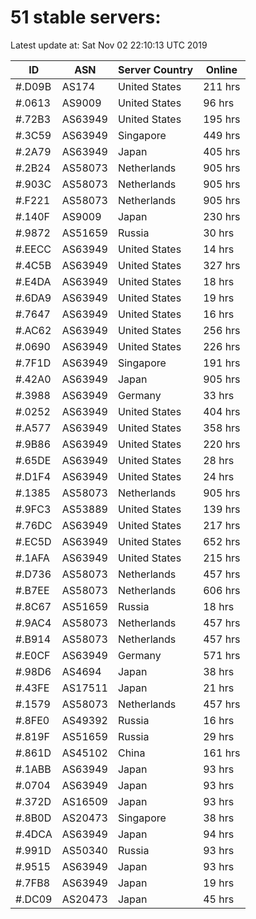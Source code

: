 # 51 stable servers:

Latest update at: Sat Nov 02 22:10:13 UTC 2019

| ID | ASN | Server Country | Online |
| -- | --- | -------------- | ------ |
| #.D09B | AS174 | United States | 211 hrs |
| #.0613 | AS9009 | United States | 96 hrs |
| #.72B3 | AS63949 | United States | 195 hrs |
| #.3C59 | AS63949 | Singapore | 449 hrs |
| #.2A79 | AS63949 | Japan | 405 hrs |
| #.2B24 | AS58073 | Netherlands | 905 hrs |
| #.903C | AS58073 | Netherlands | 905 hrs |
| #.F221 | AS58073 | Netherlands | 905 hrs |
| #.140F | AS9009 | Japan | 230 hrs |
| #.9872 | AS51659 | Russia | 30 hrs |
| #.EECC | AS63949 | United States | 14 hrs |
| #.4C5B | AS63949 | United States | 327 hrs |
| #.E4DA | AS63949 | United States | 18 hrs |
| #.6DA9 | AS63949 | United States | 19 hrs |
| #.7647 | AS63949 | United States | 16 hrs |
| #.AC62 | AS63949 | United States | 256 hrs |
| #.0690 | AS63949 | United States | 226 hrs |
| #.7F1D | AS63949 | Singapore | 191 hrs |
| #.42A0 | AS63949 | Japan | 905 hrs |
| #.3988 | AS63949 | Germany | 33 hrs |
| #.0252 | AS63949 | United States | 404 hrs |
| #.A577 | AS63949 | United States | 358 hrs |
| #.9B86 | AS63949 | United States | 220 hrs |
| #.65DE | AS63949 | United States | 28 hrs |
| #.D1F4 | AS63949 | United States | 24 hrs |
| #.1385 | AS58073 | Netherlands | 905 hrs |
| #.9FC3 | AS53889 | United States | 139 hrs |
| #.76DC | AS63949 | United States | 217 hrs |
| #.EC5D | AS63949 | United States | 652 hrs |
| #.1AFA | AS63949 | United States | 215 hrs |
| #.D736 | AS58073 | Netherlands | 457 hrs |
| #.B7EE | AS58073 | Netherlands | 606 hrs |
| #.8C67 | AS51659 | Russia | 18 hrs |
| #.9AC4 | AS58073 | Netherlands | 457 hrs |
| #.B914 | AS58073 | Netherlands | 457 hrs |
| #.E0CF | AS63949 | Germany | 571 hrs |
| #.98D6 | AS4694 | Japan | 38 hrs |
| #.43FE | AS17511 | Japan | 21 hrs |
| #.1579 | AS58073 | Netherlands | 457 hrs |
| #.8FE0 | AS49392 | Russia | 16 hrs |
| #.819F | AS51659 | Russia | 29 hrs |
| #.861D | AS45102 | China | 161 hrs |
| #.1ABB | AS63949 | Japan | 93 hrs |
| #.0704 | AS63949 | Japan | 93 hrs |
| #.372D | AS16509 | Japan | 93 hrs |
| #.8B0D | AS20473 | Singapore | 38 hrs |
| #.4DCA | AS63949 | Japan | 94 hrs |
| #.991D | AS50340 | Russia | 93 hrs |
| #.9515 | AS63949 | Japan | 93 hrs |
| #.7FB8 | AS63949 | Japan | 19 hrs |
| #.DC09 | AS20473 | Japan | 45 hrs |

